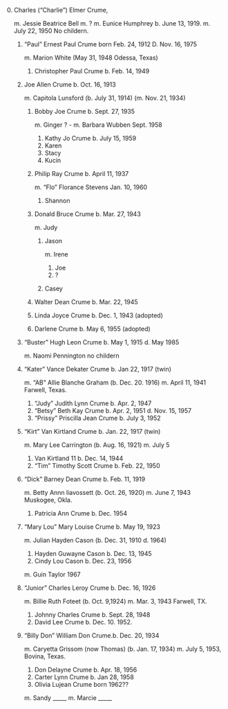 0. Charles (“Charlie”) Elmer Crume,

    m. Jessie Beatrice Bell m. ?
    m. Eunice Humphrey b. June 13, 1919. m. July 22, 1950 No childern.

   1. “Paul” Ernest Paul Crume born Feb. 24, 1912 D. Nov. 16, 1975 

       m. Marion White (May 31, 1948 Odessa, Texas)

       1. Christopher Paul Crume b. Feb. 14, 1949

   2. Joe Allen Crume b. Oct. 16, 1913 

        m. Capitola Lunsford (b. July 31, 1914) (m. Nov. 21, 1934)

        1. Bobby Joe Crume b. Sept. 27, 1935 

            m. Ginger
            ? - m. Barbara Wubben Sept. 1958

            1. Kathy Jo Crume b. July 15, 1959
            2. Karen 
            3. Stacy
            4. Kucin

        2. Philip Ray Crume b. April 11, 1937

            m. “Flo” Florance Stevens Jan. 10, 1960

            1. Shannon

        3. Donald Bruce Crume b. Mar. 27, 1943

            m. Judy

            1. Jason

                m. Irene

                1. Joe
                2. ?

            2. Casey

        4. Walter Dean Crume b. Mar. 22, 1945 

        5. Linda Joyce Crume b. Dec. 1, 1943 (adopted)

        6. Darlene Crume b. May 6, 1955 (adopted)

    3. “Buster” Hugh Leon Crume b. May 1, 1915 d. May 1985 

        m. Naomi Pennington no childern

    4. “Kater” Vance Dekater Crume b. Jan 22, 1917 (twin) 

        m. “AB” Allie Blanche Graham (b. Dec. 20. 1916) m. April 11, 1941 Farwell, Texas. 

        1. “Judy” Judith Lynn Crume b. Apr. 2, 1947
        2. “Betsy” Beth Kay Crume b. Apr. 2, 1951 d. Nov. 15, 1957
        3. “Prissy” Priscilla Jean Crume b. July 3, 1952 

    5. “Kirt” Van Kirtland Crume b. Jan. 22, 1917 (twin) 

        m. Mary Lee Carrington (b. Aug. 16, 1921) m. July 5

        1.  Van Kirtland 11 b. Dec. 14, 1944
        2.  “Tim” Timothy Scott Crume b. Feb. 22, 1950

    6. “Dick” Barney Dean Crume b. Feb. 11, 1919 

        m. Betty Annn liavossett (b. Oct. 26, 1920) 
        m. June 7, 1943 Muskogee, Okla. 

        1. Patricia Ann Crume b. Dec. 1954 

    7. “Mary Lou” Mary Louise Crume b. May 19, 1923 

        m. Julian Hayden Cason (b. Dec. 31, 1910 d. 1964)

        1. Hayden Guwayne Cason b. Dec. 13, 1945 
        2. Cindy Lou Cason b. Dec. 23, 1956

        m. Guin Taylor 1967 

    8. “Junior” Charles Leroy Crume b. Dec. 16, 1926 

        m. Billie Ruth Foteet (b. Oct. 9,1924) m. Mar. 3, 1943 Farwell, TX.

        1. Johnny Charles Crume b. Sept. 28, 1948 
        2. David Lee Crume b. Dec. 10. 1952.

    1.  “Billy Don” William Don Crume.b. Dec. 20, 1934 

        m. Caryetta Grissom (now Thomas) (b. Jan. 17, 1934) m. July 5, 1953, Bovina, Texas.

        1. Don Delayne Crume b. Apr. 18, 1956 
        2. Carter Lynn Crume b. Jan 28, 1958 
        3. Olivia Lujean Crume born 1962??

        m. Sandy _____ 
        m. Marcie _____ 

```
